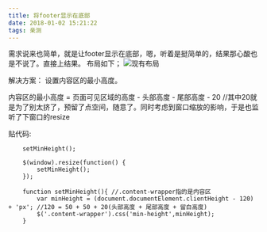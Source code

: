 ```yaml
---
title: 将footer显示在底部
date: 2018-01-02 15:21:22
tags: 亲测
---
```


需求说来也简单，就是让footer显示在底部，嗯，听着是挺简单的，结果那心酸也是不说了。直接上结果。
布局如下；
![现有布局](http://images.nuomixin.com/footerbuju.jpg?imageView2/2/w/400/q/75|imageslim)

解决方案：
设置内容区的最小高度。

内容区的最小高度 = 页面可见区域的高度 - 头部高度 - 尾部高度 - 20   //其中20就是为了别太挤了，预留了点空间，随意了。同时考虑到窗口缩放的影响，于是也监听了下窗口的resize

贴代码:
		
		setMinHeight();

	    $(window).resize(function() {
	        setMinHeight();
	    });

		function setMinHeight(){ //.content-wrapper指的是内容区 
	     	var minHeight = (document.documentElement.clientHeight - 120) + 'px'; //120 = 50 + 50 + 20(头部高度 + 尾部高度 + 留白高度)
	     	$('.content-wrapper').css('min-height',minHeight);
		}